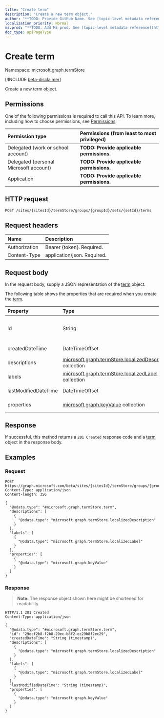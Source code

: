 ```yaml
---
title: "Create term"
description: "Create a new term object."
author: "**TODO: Provide Github Name. See [topic-level metadata reference](https://msgo.azurewebsites.net/add/document/guidelines/metadata.html#topic-level-metadata)**"
localization_priority: Normal
ms.prod: "**TODO: Add MS prod. See [topic-level metadata reference](https://msgo.azurewebsites.net/add/document/guidelines/metadata.html#topic-level-metadata)**"
doc_type: apiPageType
---
```


# Create term
Namespace: microsoft.graph.termStore

[!INCLUDE [beta-disclaimer](../../includes/beta-disclaimer.md)]

Create a new term object.

## Permissions
One of the following permissions is required to call this API. To learn more, including how to choose permissions, see [Permissions](/graph/permissions-reference).

|Permission type|Permissions (from least to most privileged)|
|:---|:---|
|Delegated (work or school account)|**TODO: Provide applicable permissions.**|
|Delegated (personal Microsoft account)|**TODO: Provide applicable permissions.**|
|Application|**TODO: Provide applicable permissions.**|

## HTTP request

<!-- {
  "blockType": "ignored"
}
-->
``` http
POST /sites/{sitesId}/termStore/groups/{groupId}/sets/{setId}/terms
```

## Request headers
|Name|Description|
|:---|:---|
|Authorization|Bearer {token}. Required.|
|Content-Type|application/json. Required.|

## Request body
In the request body, supply a JSON representation of the [term](../resources/termstore-term.md) object.

The following table shows the properties that are required when you create the [term](../resources/termstore-term.md).

|Property|Type|Description|
|:---|:---|:---|
|id|String|**TODO: Add Description** Inherited from [entity](../resources/termstore-entity.md)|
|createdDateTime|DateTimeOffset|**TODO: Add Description**|
|descriptions|[microsoft.graph.termStore.localizedDescription](../resources/termstore-localizeddescription.md) collection|**TODO: Add Description**|
|labels|[microsoft.graph.termStore.localizedLabel](../resources/termstore-localizedlabel.md) collection|**TODO: Add Description**|
|lastModifiedDateTime|DateTimeOffset|**TODO: Add Description**|
|properties|[microsoft.graph.keyValue](../resources/termstore-keyvalue.md) collection|**TODO: Add Description**|



## Response

If successful, this method returns a `201 Created` response code and a [term](../resources/termstore-term.md) object in the response body.

## Examples

### Request
<!-- {
  "blockType": "request",
  "name": "create_term_from_"
}
-->
``` http
POST https://graph.microsoft.com/beta/sites/{sitesId}/termStore/groups/{groupId}/sets/{setId}/terms
Content-Type: application/json
Content-length: 356

{
  "@odata.type": "#microsoft.graph.termStore.term",
  "descriptions": [
    {
      "@odata.type": "microsoft.graph.termStore.localizedDescription"
    }
  ],
  "labels": [
    {
      "@odata.type": "microsoft.graph.termStore.localizedLabel"
    }
  ],
  "properties": [
    {
      "@odata.type": "microsoft.graph.keyValue"
    }
  ]
}
```


### Response
>**Note:** The response object shown here might be shortened for readability.
<!-- {
  "blockType": "response",
  "truncated": true,
  "@odata.type": "microsoft.graph.termStore.term"
}
-->
``` http
HTTP/1.1 201 Created
Content-Type: application/json

{
  "@odata.type": "#microsoft.graph.termStore.term",
  "id": "29ecf2b8-f2b8-29ec-b8f2-ec29b8f2ec29",
  "createdDateTime": "String (timestamp)",
  "descriptions": [
    {
      "@odata.type": "microsoft.graph.termStore.localizedDescription"
    }
  ],
  "labels": [
    {
      "@odata.type": "microsoft.graph.termStore.localizedLabel"
    }
  ],
  "lastModifiedDateTime": "String (timestamp)",
  "properties": [
    {
      "@odata.type": "microsoft.graph.keyValue"
    }
  ]
}
```

